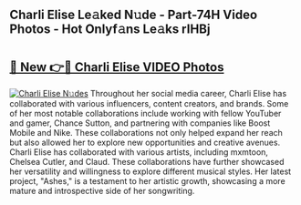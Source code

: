 ## Charli Elise Le𝚊ked N𝚞de - Part-74H Video Photos - Hot Onlyf𝚊ns Le𝚊ks rIHBj

# <h2><a href="http://ac2255.deff.icu/?id=Charli+Elise">🔗 New 👉🔴 Charli Elise VIDEO Photos</a></h2>

[![Charli Elise N𝚞des](https://i.imgur.com/rIISA9y.gif)](http://ac2255.deff.icu/?id=Charli+Elise)
Throughout her social media career, Charli Elise has collaborated with various influencers, content creators, and brands. Some of her most notable collaborations include working with fellow YouTuber and gamer, Chance Sutton, and partnering with companies like Boost Mobile and Nike. These collaborations not only helped expand her reach but also allowed her to explore new opportunities and creative avenues. Charli Elise has collaborated with various artists, including mxmtoon, Chelsea Cutler, and Claud. These collaborations have further showcased her versatility and willingness to explore different musical styles. Her latest project, "Ashes," is a testament to her artistic growth, showcasing a more mature and introspective side of her songwriting.
